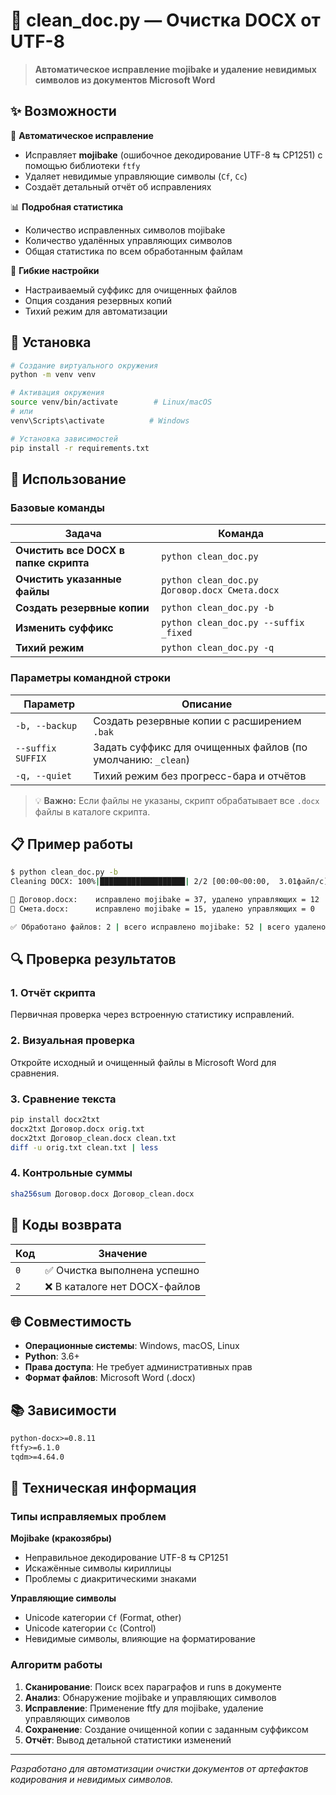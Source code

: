 # 🧹 clean_doc.py — Очистка DOCX от UTF-8

> **Автоматическое исправление mojibake и удаление невидимых символов из документов Microsoft Word**

## ✨ Возможности

🔧 **Автоматическое исправление**
- Исправляет **mojibake** (ошибочное декодирование UTF-8 ⇆ CP1251) с помощью библиотеки `ftfy`
- Удаляет невидимые управляющие символы (`Cf`, `Cc`)
- Создаёт детальный отчёт об исправлениях

📊 **Подробная статистика**
- Количество исправленных символов mojibake
- Количество удалённых управляющих символов
- Общая статистика по всем обработанным файлам

💾 **Гибкие настройки**
- Настраиваемый суффикс для очищенных файлов
- Опция создания резервных копий
- Тихий режим для автоматизации

## 🚀 Установка

```bash
# Создание виртуального окружения
python -m venv venv

# Активация окружения
source venv/bin/activate        # Linux/macOS
# или
venv\Scripts\activate          # Windows

# Установка зависимостей
pip install -r requirements.txt
```

## 📖 Использование

### Базовые команды

| Задача | Команда |
|--------|---------|
| **Очистить все DOCX в папке скрипта** | `python clean_doc.py` |
| **Очистить указанные файлы** | `python clean_doc.py Договор.docx Смета.docx` |
| **Создать резервные копии** | `python clean_doc.py -b` |
| **Изменить суффикс** | `python clean_doc.py --suffix _fixed` |
| **Тихий режим** | `python clean_doc.py -q` |

### Параметры командной строки

| Параметр | Описание |
|----------|----------|
| `-b, --backup` | Создать резервные копии с расширением `.bak` |
| `--suffix SUFFIX` | Задать суффикс для очищенных файлов (по умолчанию: `_clean`) |
| `-q, --quiet` | Тихий режим без прогресс-бара и отчётов |

> 💡 **Важно:** Если файлы не указаны, скрипт обрабатывает все `.docx` файлы в каталоге скрипта.

## 📋 Пример работы

```bash
$ python clean_doc.py -b
Cleaning DOCX: 100%|███████████████████| 2/2 [00:00<00:00,  3.01файл/с]

📄 Договор.docx:    исправлено mojibake = 37, удалено управляющих = 12
📄 Смета.docx:      исправлено mojibake = 15, удалено управляющих = 0

✅ Обработано файлов: 2 | всего исправлено mojibake: 52 | всего удалено управляющих: 12
```

## 🔍 Проверка результатов

### 1. Отчёт скрипта
Первичная проверка через встроенную статистику исправлений.

### 2. Визуальная проверка
Откройте исходный и очищенный файлы в Microsoft Word для сравнения.

### 3. Сравнение текста
```bash
pip install docx2txt
docx2txt Договор.docx orig.txt
docx2txt Договор_clean.docx clean.txt
diff -u orig.txt clean.txt | less
```

### 4. Контрольные суммы
```bash
sha256sum Договор.docx Договор_clean.docx
```

## 🎯 Коды возврата

| Код | Значение |
|-----|----------|
| `0` | ✅ Очистка выполнена успешно |
| `2` | ❌ В каталоге нет DOCX-файлов |

## 🌐 Совместимость

- **Операционные системы**: Windows, macOS, Linux
- **Python**: 3.6+
- **Права доступа**: Не требует административных прав
- **Формат файлов**: Microsoft Word (.docx)

## 📚 Зависимости

```txt
python-docx>=0.8.11
ftfy>=6.1.0
tqdm>=4.64.0
```

## 🔧 Техническая информация

### Типы исправляемых проблем

**Mojibake (кракозябры)**
- Неправильное декодирование UTF-8 ⇆ CP1251
- Искажённые символы кириллицы
- Проблемы с диакритическими знаками

**Управляющие символы**
- Unicode категории `Cf` (Format, other)
- Unicode категории `Cc` (Control)
- Невидимые символы, влияющие на форматирование

### Алгоритм работы

1. **Сканирование**: Поиск всех параграфов и runs в документе
2. **Анализ**: Обнаружение mojibake и управляющих символов
3. **Исправление**: Применение ftfy для mojibake, удаление управляющих символов
4. **Сохранение**: Создание очищенной копии с заданным суффиксом
5. **Отчёт**: Вывод детальной статистики изменений

---

*Разработано для автоматизации очистки документов от артефактов кодирования и невидимых символов.*

